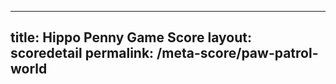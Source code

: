 ---
        
title: Hippo Penny Game Score
layout: scoredetail
permalink: /meta-score/paw-patrol-world
---
